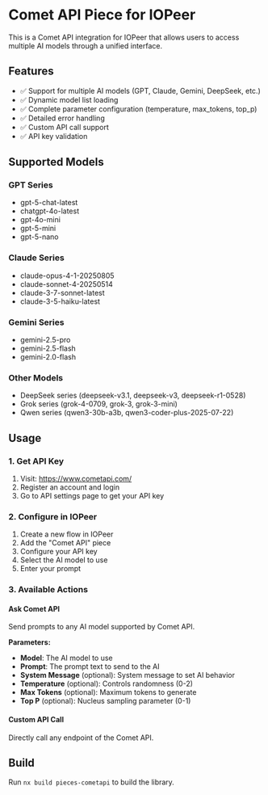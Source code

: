 # Comet API Piece for IOPeer

This is a Comet API integration for IOPeer that allows users to access multiple AI models through a unified interface.

## Features

- ✅ Support for multiple AI models (GPT, Claude, Gemini, DeepSeek, etc.)
- ✅ Dynamic model list loading
- ✅ Complete parameter configuration (temperature, max_tokens, top_p)
- ✅ Detailed error handling
- ✅ Custom API call support
- ✅ API key validation

## Supported Models

### GPT Series
- gpt-5-chat-latest
- chatgpt-4o-latest
- gpt-4o-mini
- gpt-5-mini
- gpt-5-nano

### Claude Series
- claude-opus-4-1-20250805
- claude-sonnet-4-20250514
- claude-3-7-sonnet-latest
- claude-3-5-haiku-latest

### Gemini Series
- gemini-2.5-pro
- gemini-2.5-flash
- gemini-2.0-flash

### Other Models
- DeepSeek series (deepseek-v3.1, deepseek-v3, deepseek-r1-0528)
- Grok series (grok-4-0709, grok-3, grok-3-mini)
- Qwen series (qwen3-30b-a3b, qwen3-coder-plus-2025-07-22)

## Usage

### 1. Get API Key
1. Visit: https://www.cometapi.com/
2. Register an account and login
3. Go to API settings page to get your API key

### 2. Configure in IOPeer
1. Create a new flow in IOPeer
2. Add the "Comet API" piece
3. Configure your API key
4. Select the AI model to use
5. Enter your prompt

### 3. Available Actions

#### Ask Comet API
Send prompts to any AI model supported by Comet API.

**Parameters:**
- **Model**: The AI model to use
- **Prompt**: The prompt text to send to the AI
- **System Message** (optional): System message to set AI behavior
- **Temperature** (optional): Controls randomness (0-2)
- **Max Tokens** (optional): Maximum tokens to generate
- **Top P** (optional): Nucleus sampling parameter (0-1)

#### Custom API Call
Directly call any endpoint of the Comet API.

## Build

Run `nx build pieces-cometapi` to build the library.